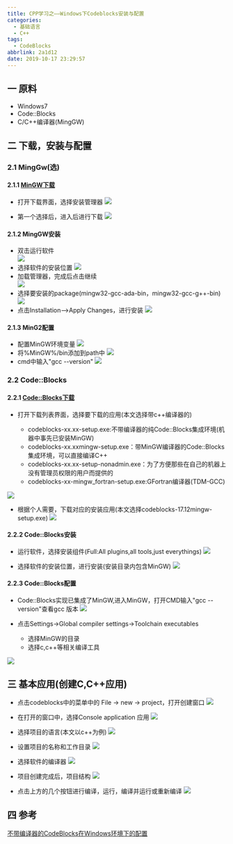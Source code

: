 ```yaml
---
title: CPP学习之——Windows下Codeblocks安装与配置
categories:
  - 基础语言
  - C++
tags:
  - CodeBlocks
abbrlink: 2a1d12
date: 2019-10-17 23:29:57
---
```

## 一 原料
* Windows7
* Code::Blocks
* C/C++编译器(MingGW)

<!--more-->

## 二 下载，安装与配置

### 2.1 MingGw(选)

#### 2.1.1 [MinGW下载][1]
* 打开下载界面，选择安装管理器
![][2]

* 第一个选择后，进入后进行下载
![][3]

#### 2.1.2 MingGW安装
* 双击运行软件  	
![][4]
* 选择软件的安装位置 
![][5]
* 加载管理器，完成后点击继续   
![][6]
* 选择要安装的package(mingw32-gcc-ada-bin，mingw32-gcc-g++-bin)
![][7]
* 点击Installation——>Apply Changes，进行安装
![][8]

#### 2.1.3 MinG2配置
* 配置MinGW环境变量 
![][9]
* 将%MinGW%/bin添加到path中
![][10]
* cmd中输入"gcc --version" 
![][11]

### 2.2 Code::Blocks

#### 2.2.1 [Code::Blocks下载][12]
* 打开下载列表界面，选择要下载的应用(本文选择带c++编译器的)
	
	-  codeblocks-xx.xx-setup.exe:不带编译器的纯Code::Blocks集成环境(机器中事先已安装MinGW)
	-  codeblocks-xx.xxmingw-setup.exe：带MinGW编译器的Code::Blocks集成环境，可以直接编译C++
	-  codeblocks-xx.xx-setup-nonadmin.exe：为了方便那些在自己的机器上没有管理员权限的用户而提供的
	-  codeblocks-xx-mingw_fortran-setup.exe:GFortran编译器(TDM-GCC)


![][13]

* 根据个人需要，下载对应的安装应用(本文选择codeblocks-17.12mingw-setup.exe)
![][14]

#### 2.2.2 Code::Blocks安装
* 运行软件，选择安装组件(Full:All plugins,all tools,just everythings)
![][15]

* 选择软件的安装位置，进行安装(安装目录内包含MinGW)
![][16]

#### 2.2.3 Code::Blocks配置
* Code::Blocks实现已集成了MinGW,进入MinGW，打开CMD输入"gcc --version"查看gcc 版本
![][17]

* 点击Settings->Global compiler settings->Toolchain executables

	- 选择MinGW的目录
	- 选择c,c++等相关编译工具

![][18]

## 三 基本应用(创建C,C++应用)

* 点击codeblocks中的菜单中的 File -> new -> project，打开创建窗口 
![][19]

* 在打开的窗口中，选择Console application 应用
![][20]

* 选择项目的语言(本文以c++为例)
![][21]

* 设置项目的名称和工作目录
![][22]
* 选择软件的编译器
![][23]
* 项目创建完成后，项目结构
![][24]
* 点击上方的几个按钮进行编译，运行，编译并运行或重新编译
![][25]


## 四 参考
[不带编译器的CodeBlocks在Windows环境下的配置][26]




[1]: https://osdn.net/projects/mingw/releases/
[2]: https://cdn.jsdelivr.net/gh/PGzxc/CDN@master/blog-image/cpp-mingw-download-list.png
[3]: https://cdn.jsdelivr.net/gh/PGzxc/CDN@master/blog-image/cpp-mingw-download.png
[4]: https://cdn.jsdelivr.net/gh/PGzxc/CDN@master/blog-image/cpp-mingw-install-accept.png
[5]: https://cdn.jsdelivr.net/gh/PGzxc/CDN@master/blog-image/cpp-mingw-install-position.png
[6]: https://cdn.jsdelivr.net/gh/PGzxc/CDN@master/blog-image/cpp-mingw-install-position.png
[7]: https://cdn.jsdelivr.net/gh/PGzxc/CDN@master/blog-image/cpp-mingw-install-choice.png
[8]: https://cdn.jsdelivr.net/gh/PGzxc/CDN@master/blog-image/cpp-mingw-install-apply-change.png
[9]: https://cdn.jsdelivr.net/gh/PGzxc/CDN@master/blog-image/cpp-mingw-config-mingw.png
[10]: https://cdn.jsdelivr.net/gh/PGzxc/CDN@master/blog-image/cpp-mingw-path-add.png
[11]: https://cdn.jsdelivr.net/gh/PGzxc/CDN@master/blog-image/cpp-mingw-version.png
[12]:http://www.codeblocks.org/downloads/26
[13]: https://cdn.jsdelivr.net/gh/PGzxc/CDN@master/blog-image/cpp-codeblocks-download-list.png
[14]: https://cdn.jsdelivr.net/gh/PGzxc/CDN@master/blog-image/cpp-codeblocks-download.png
[15]: https://cdn.jsdelivr.net/gh/PGzxc/CDN@master/blog-image/cpp-codeblcoks-install-component.png
[16]: https://cdn.jsdelivr.net/gh/PGzxc/CDN@master/blog-image/cpp-codeblocks-mingw.png
[17]: https://cdn.jsdelivr.net/gh/PGzxc/CDN@master/blog-image/cpp-codeblocks-mingw-version.png
[18]: https://cdn.jsdelivr.net/gh/PGzxc/CDN@master/blog-image/cpp-codeblocks-directory-tools.png
[19]: https://cdn.jsdelivr.net/gh/PGzxc/CDN@master/blog-image/cpp-codeblocks-new-project.png
[20]: https://cdn.jsdelivr.net/gh/PGzxc/CDN@master/blog-image/cpp-codeblocks-console-application.png
[21]: https://cdn.jsdelivr.net/gh/PGzxc/CDN@master/blog-image/cpp-codeblocks-c-cpp-select.png
[22]: https://cdn.jsdelivr.net/gh/PGzxc/CDN@master/blog-image/cpp-codeblocks-file-create.png
[23]: https://cdn.jsdelivr.net/gh/PGzxc/CDN@master/blog-image/cpp-codeblocks-compiler.png
[24]: https://cdn.jsdelivr.net/gh/PGzxc/CDN@master/blog-image/cpp-codeblocks-create-finish.png
[25]: https://cdn.jsdelivr.net/gh/PGzxc/CDN@master/blog-image/cpp-codeblocks-build-run.png
[26]:https://jingyan.baidu.com/article/915fc414e8838051394b209b.html